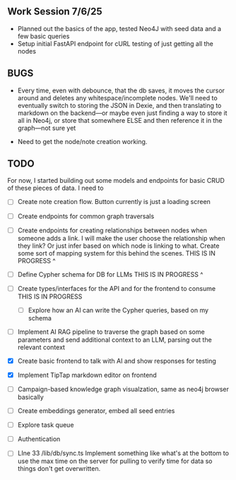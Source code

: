 ## Work Session 7/6/25
- Planned out the basics of the app, tested Neo4J with seed data and a few basic queries
- Setup initial FastAPI endpoint for cURL testing of just getting all the nodes

## BUGS
- Every time, even with debounce, that the db saves, it moves the cursor around and deletes any whitespace/incomplete nodes. We'll need to eventually switch to storing the JSON in Dexie, and then translating to markdown on the backend—or maybe even just finding a way to store it all in Neo4j, or store that somewhere ELSE and then reference it in the graph—not sure yet

- Need to get the node/note creation working. 



## TODO

For now, I started building out some models and endpoints for basic CRUD of these pieces of data. I need to 

- [ ] Create note creation flow. Button currently is just a loading screen
- [ ] Create endpoints for common graph traversals
- [ ] Create endpoints for creating relationships between nodes when someone adds a link. I will make the user choose the relationship when they link? Or just infer based on which node is linking to what. Create some sort of mapping system for this behind the scenes.
  THIS IS IN PROGRESS ^
- [ ] Define Cypher schema for DB for LLMs
  THIS IS IN PROGRESS ^ 
- [ ] Create types/interfaces for the API and for the frontend to consume
  THIS IS IN PROGRESS
  - [ ] Explore how an AI can write the Cypher queries, based on my schema
- [ ] Implement AI RAG pipeline to traverse the graph based on some parameters and send additional context to an LLM, parsing out the relevant context
- [x] Create basic frontend to talk with AI and show responses for testing
- [x] Implement TipTap markdown editor on frontend
- [ ] Campaign-based knowledge graph visualzation, same as neo4j browser basically
- [ ] Create embeddings generator, embed all seed entries

- [ ] Explore task queue
- [ ] Authentication
- [ ] LIne 33 /lib/db/sync.ts Implement something like what's at the bottom to use the max time on the server for pulling to verify time for data so things don't get overwritten.
